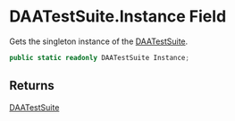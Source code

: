 # DAATestSuite.Instance Field

Gets the singleton instance of the [DAATestSuite](MrKWatkins.EmulatorTestSuites.Z80.Instruction.DAA.DAATestSuite.md).

```c#
public static readonly DAATestSuite Instance;
```

## Returns

[DAATestSuite](MrKWatkins.EmulatorTestSuites.Z80.Instruction.DAA.DAATestSuite.md)
